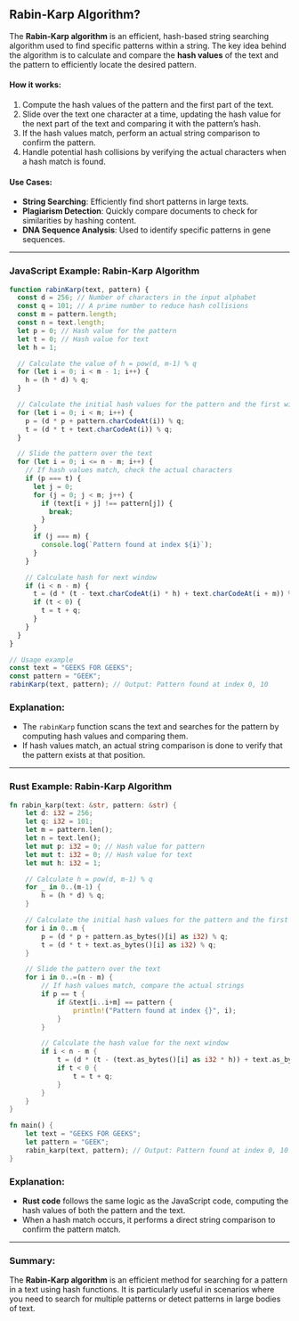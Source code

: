 ## Rabin-Karp Algorithm?

The **Rabin-Karp algorithm** is an efficient, hash-based string searching algorithm used to find specific patterns within a string. The key idea behind the algorithm is to calculate and compare the **hash values** of the text and the pattern to efficiently locate the desired pattern.

#### **How it works**:

1. Compute the hash values of the pattern and the first part of the text.
2. Slide over the text one character at a time, updating the hash value for the next part of the text and comparing it with the pattern’s hash.
3. If the hash values match, perform an actual string comparison to confirm the pattern.
4. Handle potential hash collisions by verifying the actual characters when a hash match is found.

#### **Use Cases**:

- **String Searching**: Efficiently find short patterns in large texts.
- **Plagiarism Detection**: Quickly compare documents to check for similarities by hashing content.
- **DNA Sequence Analysis**: Used to identify specific patterns in gene sequences.

---

### **JavaScript Example: Rabin-Karp Algorithm**

```javascript
function rabinKarp(text, pattern) {
  const d = 256; // Number of characters in the input alphabet
  const q = 101; // A prime number to reduce hash collisions
  const m = pattern.length;
  const n = text.length;
  let p = 0; // Hash value for the pattern
  let t = 0; // Hash value for text
  let h = 1;

  // Calculate the value of h = pow(d, m-1) % q
  for (let i = 0; i < m - 1; i++) {
    h = (h * d) % q;
  }

  // Calculate the initial hash values for the pattern and the first window of the text
  for (let i = 0; i < m; i++) {
    p = (d * p + pattern.charCodeAt(i)) % q;
    t = (d * t + text.charCodeAt(i)) % q;
  }

  // Slide the pattern over the text
  for (let i = 0; i <= n - m; i++) {
    // If hash values match, check the actual characters
    if (p === t) {
      let j = 0;
      for (j = 0; j < m; j++) {
        if (text[i + j] !== pattern[j]) {
          break;
        }
      }
      if (j === m) {
        console.log(`Pattern found at index ${i}`);
      }
    }

    // Calculate hash for next window
    if (i < n - m) {
      t = (d * (t - text.charCodeAt(i) * h) + text.charCodeAt(i + m)) % q;
      if (t < 0) {
        t = t + q;
      }
    }
  }
}

// Usage example
const text = "GEEKS FOR GEEKS";
const pattern = "GEEK";
rabinKarp(text, pattern); // Output: Pattern found at index 0, 10
```

### **Explanation**:

- The `rabinKarp` function scans the text and searches for the pattern by computing hash values and comparing them.
- If hash values match, an actual string comparison is done to verify that the pattern exists at that position.

---

### **Rust Example: Rabin-Karp Algorithm**

```rust
fn rabin_karp(text: &str, pattern: &str) {
    let d: i32 = 256;
    let q: i32 = 101;
    let m = pattern.len();
    let n = text.len();
    let mut p: i32 = 0; // Hash value for pattern
    let mut t: i32 = 0; // Hash value for text
    let mut h: i32 = 1;

    // Calculate h = pow(d, m-1) % q
    for _ in 0..(m-1) {
        h = (h * d) % q;
    }

    // Calculate the initial hash values for the pattern and the first window of the text
    for i in 0..m {
        p = (d * p + pattern.as_bytes()[i] as i32) % q;
        t = (d * t + text.as_bytes()[i] as i32) % q;
    }

    // Slide the pattern over the text
    for i in 0..=(n - m) {
        // If hash values match, compare the actual strings
        if p == t {
            if &text[i..i+m] == pattern {
                println!("Pattern found at index {}", i);
            }
        }

        // Calculate the hash value for the next window
        if i < n - m {
            t = (d * (t - (text.as_bytes()[i] as i32 * h)) + text.as_bytes()[i + m] as i32) % q;
            if t < 0 {
                t = t + q;
            }
        }
    }
}

fn main() {
    let text = "GEEKS FOR GEEKS";
    let pattern = "GEEK";
    rabin_karp(text, pattern); // Output: Pattern found at index 0, 10
}
```

### **Explanation**:

- **Rust code** follows the same logic as the JavaScript code, computing the hash values of both the pattern and the text.
- When a hash match occurs, it performs a direct string comparison to confirm the pattern match.

---

### **Summary**:

The **Rabin-Karp algorithm** is an efficient method for searching for a pattern in a text using hash functions. It is particularly useful in scenarios where you need to search for multiple patterns or detect patterns in large bodies of text.
